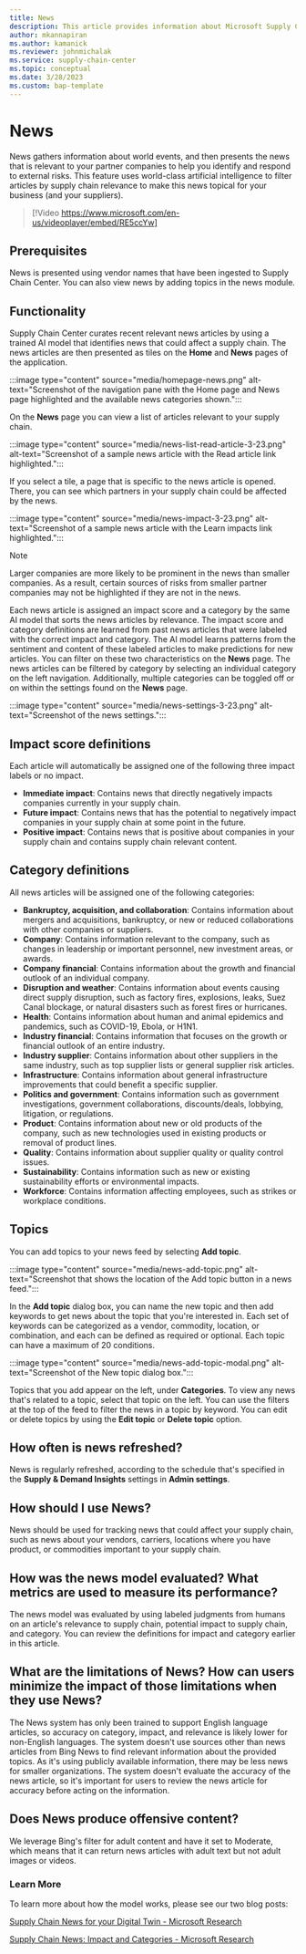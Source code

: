 ```yaml
---
title: News
description: This article provides information about Microsoft Supply Chain Center's news features.
author: mkannapiran
ms.author: kamanick
ms.reviewer: johnmichalak
ms.service: supply-chain-center
ms.topic: conceptual
ms.date: 3/28/2023
ms.custom: bap-template
---
```


# News

News gathers information about world events, and then presents the news that is relevant to your partner companies to help you identify and respond to external risks. This feature uses world-class artificial intelligence to filter articles by supply chain relevance to make this news topical for your business (and your suppliers).

> [!Video https://www.microsoft.com/en-us/videoplayer/embed/RE5ccYw]

## Prerequisites

News is presented using vendor names that have been ingested to Supply Chain Center. You can also view news by adding topics in the news module.

## Functionality

Supply Chain Center curates recent relevant news articles by using a trained AI model that identifies news that could affect a supply chain. The news articles are then presented as tiles on the **Home** and **News** pages of the application.

:::image type="content" source="media/homepage-news.png" alt-text="Screenshot of the navigation pane with the Home page and News page highlighted and the available news categories shown."::: 

On the **News** page you can view a list of articles relevant to your supply chain.

:::image type="content" source="media/news-list-read-article-3-23.png" alt-text="Screenshot of a sample news article with the Read article link highlighted."::: 

If you select a tile, a page that is specific to the news article is opened. There, you can see which partners in your supply chain could be affected by the news.

:::image type="content" source="media/news-impact-3-23.png" alt-text="Screenshot of a sample news article with the Learn impacts link highlighted."::: 

>[!Note]
>Larger companies are more likely to be prominent in the news than smaller companies. As a result, certain sources of risks from smaller partner companies may not be highlighted if they are not in the news.

Each news article is assigned an impact score and a category by the same AI model that sorts the news articles by relevance. The impact score and category definitions are learned from past news articles that were labeled with the correct impact and category. The AI model learns patterns from the sentiment and content of these labeled articles to make predictions for new articles. You can filter on these two characteristics on the **News** page. The news articles can be filtered by category by selecting an individual category on the left navigation. Additionally, multiple categories can be toggled off or on within the settings found on the **News** page.

:::image type="content" source="media/news-settings-3-23.png" alt-text="Screenshot of the news settings."::: 

## Impact score definitions

Each article will automatically be assigned one of the following three impact labels or no impact.

- **Immediate impact**: Contains news that directly negatively impacts companies currently in your supply chain.
- **Future impact**: Contains news that has the potential to negatively impact companies in your supply chain at some point in the future.
- **Positive impact**: Contains news that is positive about companies in your supply chain and contains supply chain relevant content.

## Category definitions

All news articles will be assigned one of the following categories:

- **Bankruptcy, acquisition, and collaboration**: Contains information about mergers and acquisitions, bankruptcy, or new or reduced collaborations with other companies or suppliers.
- **Company**: Contains information relevant to the company, such as changes in leadership or important personnel, new investment areas, or awards.
- **Company financial**: Contains information about the growth and financial outlook of an individual company.
- **Disruption and weather**: Contains information about events causing direct supply disruption, such as factory fires, explosions, leaks, Suez Canal blockage, or natural disasters such as forest fires or hurricanes.
- **Health**: Contains information about human and animal epidemics and pandemics, such as COVID-19, Ebola, or H1N1.
- **Industry financial**: Contains information that focuses on the growth or financial outlook of an entire industry.
- **Industry supplier**: Contains information about other suppliers in the same industry, such as top supplier lists or general supplier risk articles.
- **Infrastructure**: Contains information about general infrastructure improvements that could benefit a specific supplier.
- **Politics and government**: Contains information such as government investigations, government collaborations, discounts/deals, lobbying, litigation, or regulations.
- **Product**: Contains information about new or old products of the company, such as new technologies used in existing products or removal of product lines.
- **Quality**: Contains information about supplier quality or quality control issues.
- **Sustainability**: Contains information such as new or existing sustainability efforts or environmental impacts.
- **Workforce**: Contains information affecting employees, such as strikes or workplace conditions.

## Topics

You can add topics to your news feed by selecting **Add topic**.

:::image type="content" source="media/news-add-topic.png" alt-text="Screenshot that shows the location of the Add topic button in a news feed.":::

In the **Add topic** dialog box, you can name the new topic and then add keywords to get news about the topic that you're interested in. Each set of keywords can be categorized as a vendor, commodity, location, or combination, and each can be defined as required or optional. Each topic can have a maximum of 20 conditions.

:::image type="content" source="media/news-add-topic-modal.png" alt-text="Screenshot of the New topic dialog box.":::

Topics that you add appear on the left, under **Categories**. To view any news that's related to a topic, select that topic on the left. You can use the filters at the top of the feed to filter the news in a topic by keyword. You can edit or delete topics by using the **Edit topic** or **Delete topic** option.

## How often is news refreshed?

News is regularly refreshed, according to the schedule that's specified in the **Supply & Demand Insights** settings in **Admin settings**.

## How should I use News?
News should be used for tracking news that could affect your supply chain, such as news about your vendors, carriers, locations where you have product, or commodities important to your supply chain.

## How was the news model evaluated? What metrics are used to measure its performance?
The news model was evaluated by using labeled judgments from humans on an article's relevance to supply chain, potential impact to supply chain, and category. You can review the definitions for impact and category earlier in this article.

## What are the limitations of News? How can users minimize the impact of those limitations when they use News?
The News system has only been trained to support English language articles, so accuracy on category, impact, and relevance is likely lower for non-English languages. The system doesn't use sources other than news articles from Bing News to find relevant information about the provided topics. As it's using publicly available information, there may be less news for smaller organizations. The system doesn't evaluate the accuracy of the news article, so it's important for users to review the news article for accuracy before acting on the information. 

## Does News produce offensive content?
We leverage Bing's filter for adult content and have it set to Moderate, which means that it can return news articles with adult text but not adult images or videos.

### Learn More

To learn more about how the model works, please see our two blog posts:

[Supply Chain News for your Digital Twin - Microsoft Research](https://www.microsoft.com/research/group/dynamics-insights-apps-artificial-intelligence-machine-learning/articles/supply-chain-news-for-your-digital-twin/)

[Supply Chain News: Impact and Categories - Microsoft Research](https://www.microsoft.com/research/group/dynamics-insights-apps-artificial-intelligence-machine-learning/articles/supply-chain-news-impact-and-categories/)

